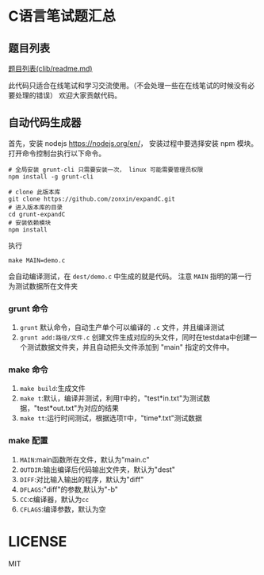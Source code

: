 # C语言笔试题汇总

## 题目列表

[题目列表(clib/readme.md)](clib/readme.md)

此代码只适合在线笔试和学习交流使用。（不会处理一些在在线笔试的时候没有必要处理的错误）
欢迎大家贡献代码。

## 自动代码生成器

首先，安装 nodejs <https://nodejs.org/en/>， 安装过程中要选择安装 npm 模块。打开命令控制台执行以下命令。

    # 全局安装 grunt-cli 只需要安装一次， linux 可能需要管理员权限
    npm install -g grunt-cli 
    
    # clone 此版本库
    git clone https://github.com/zonxin/expandC.git
    # 进入版本库的目录
    cd grunt-expandC
    # 安装依赖模块
    npm install

执行

    make MAIN=demo.c

会自动编译测试，在 `dest/demo.c` 中生成的就是代码。
注意 `MAIN` 指明的第一行为测试数据所在文件夹

### grunt 命令

1. `grunt` 默认命令，自动生产单个可以编译的 `.c` 文件，并且编译测试
5. `grunt add:路径/文件.c` 创建文件生成对应的头文件，同时在testdata中创建一个测试数据文件夹，并且自动把头文件添加到 "main" 指定的文件中。

### make 命令

1. `make build`:生成文件
2. `make t`:默认，编译并测试，利用`T`中的，"test\*in.txt"为测试数据，"test\*out.txt"为对应的结果
3. `make tt`:运行时间测试，根据选项`T`中，"time\*.txt"测试数据

### make 配置

1. `MAIN`:main函数所在文件，默认为"main.c"
2. `OUTDIR`:输出编译后代码输出文件夹，默认为"dest"
3. `DIFF`:对比输入输出的程序，默认为"diff"
4. `DFLAGS`:"diff"的参数,默认为"-b"
6. `CC`:c编译器，默认为`cc`
7. `CFLAGS`:编译参数，默认为空

# LICENSE

MIT

